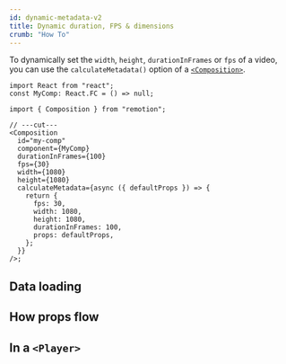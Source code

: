 ```yaml
---
id: dynamic-metadata-v2
title: Dynamic duration, FPS & dimensions
crumb: "How To"
---
```


To dynamically set the `width`, `height`, `durationInFrames` or `fps` of a video, you can use the `calculateMetadata()` option of a [`<Composition>`](/docs/composition).

```tsx twoslash title="Root.tsx"
import React from "react";
const MyComp: React.FC = () => null;

import { Composition } from "remotion";

// ---cut---
<Composition
  id="my-comp"
  component={MyComp}
  durationInFrames={100}
  fps={30}
  width={1080}
  height={1080}
  calculateMetadata={async ({ defaultProps }) => {
    return {
      fps: 30,
      width: 1080,
      height: 1080,
      durationInFrames: 100,
      props: defaultProps,
    };
  }}
/>;
```

## Data loading

## How props flow

## In a `<Player>`
